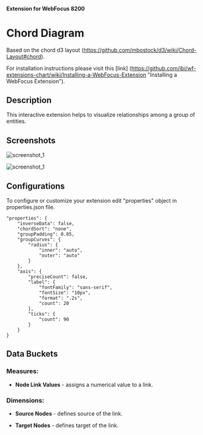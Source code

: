 #### Extension for WebFocus 8200

# Chord Diagram

Based on the chord d3 layout (https://github.com/mbostock/d3/wiki/Chord-Layout#chord).

For installation instructions please visit this [link] (https://github.com/ibi/wf-extensions-chart/wiki/Installing-a-WebFocus-Extension "Installing a WebFocus Extension").

## Description

This interactive extension helps to visualize relationships among a group of entities.

## Screenshots

![screenshot_1](https://github.com/ibi/wf-extensions-chart/blob/master/com.ibi.chord/screenshots/1.png)

![screenshot_1](https://github.com/ibi/wf-extensions-chart/blob/master/com.ibi.chord/screenshots/2.png)

## Configurations

To configure or customize your extension edit "properties" object in properties.json file.
	
	"properties": {
		"inverseData": false,
		"chordSort": "none",
		"groupPadding": 0.05,
		"groupCurves": {
			"radius": {
				"inner": "auto",
				"outer": "auto"
			}
		},
		"axis": {
			"preciseCount": false,
			"label": {
				"fontFamily": "sans-serif",
				"fontSize": "10px",
				"format": ".2s",
				"count": 20
			},
			"ticks": {
				"count": 90
			}
		}
	}

## Data Buckets

### Measures:

* **Node Link Values** - assigns a numerical value to a link.

### Dimensions:

* **Source Nodes** - defines source of the link.

* **Target Nodes** - defines target of the link.

